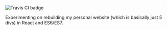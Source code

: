 ![Travis CI badge](https://travis-ci.org/tvararu/vararu.org.svg?branch=master)

Experimenting on rebuilding my personal website (which is basically just 5 divs) in React and ES6/ES7.
